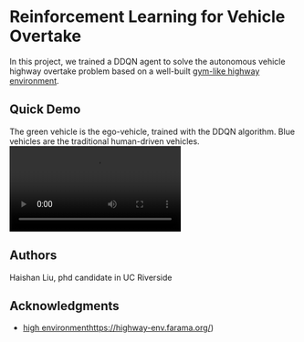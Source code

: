 # Reinforcement Learning for Vehicle Overtake
In this project, we trained a DDQN agent to solve the autonomous vehicle highway overtake problem based on a well-built [gym-like highway environment](https://highway-env.farama.org/).


## Quick Demo
The green vehicle is the ego-vehicle, trained with the DDQN algorithm. Blue vehicles are the traditional human-driven vehicles.
![](./demo/rl-video-episode-2.mp4)

## Authors
Haishan Liu, phd candidate in UC Riverside



## Acknowledgments
* [high environment](https://highway-env.farama.org/)https://highway-env.farama.org/)
